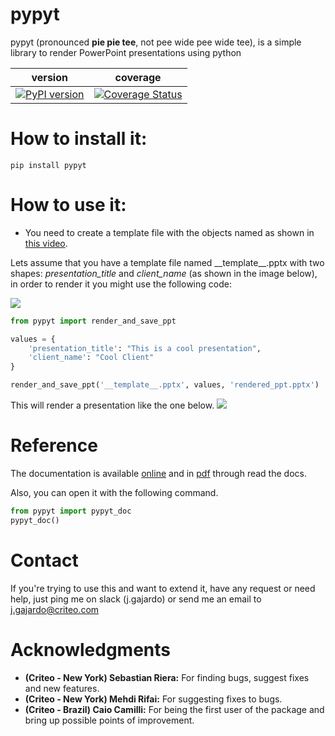 # pypyt
pypyt (pronounced **pie pie tee**, not pee wide pee wide tee), is a simple library to render PowerPoint presentations using python


version |coverage 
--- | ---
[![PyPI version](https://badge.fury.io/py/pypyt.svg)](https://badge.fury.io/py/pypyt) | [![Coverage Status](https://coveralls.io/repos/github/llulai/pypyt/badge.svg?branch=master)](https://coveralls.io/github/llulai/pypyt?branch=master)
# How to install it:


    pip install pypyt



# How to use it:
- You need to create a template file with the objects named as shown in [this video](https://www.youtube.com/watch?v=IhES3of_9Nw).

Lets assume that you have a template file named \_\_template\_\_.pptx with two shapes: *presentation_title* and
*client_name* (as shown in the image below), in order to render it you might use the following code:

![](images/template1.png)
```python
from pypyt import render_and_save_ppt

values = {
    'presentation_title': "This is a cool presentation",
    'client_name': "Cool Client"
}

render_and_save_ppt('__template__.pptx', values, 'rendered_ppt.pptx')
```
    
This will render a presentation like the one below.
![](images/output1.png)


# Reference

The documentation is available <a href="https://pypyt.readthedocs.io/en/latest/index.html">online</a> and in
[pdf](https://media.readthedocs.org/pdf/pypyt/latest/pypyt.pdf) through read the docs.

Also, you can open it with the following command.

```python
from pypyt import pypyt_doc
pypyt_doc()
```

# Contact
If you're trying to use this and want to extend it, have any request or need help, just ping me on slack (j.gajardo) or
send me an email to j.gajardo@criteo.com

# Acknowledgments
- **(Criteo - New York) Sebastian Riera:** For finding bugs, suggest fixes and new features.
- **(Criteo - New York) Mehdi Rifai:** For suggesting fixes to bugs.
- **(Criteo - Brazil) Caio Camilli:** For being the first user of the package and bring up possible points of improvement.